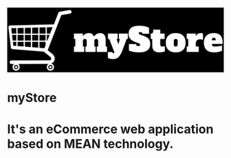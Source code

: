 ![logo](https://github.com/pratikand7/myStore/blob/Admin/myStore.png)
# myStore
<h1>It's an eCommerce web application based on MEAN technology.</h1>


